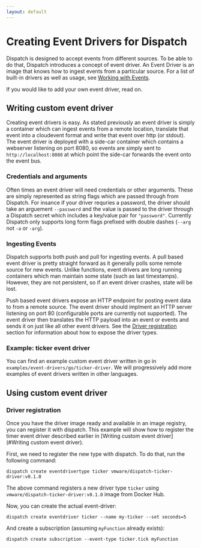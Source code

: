 ```yaml
---
layout: default
---
```


# Creating Event Drivers for Dispatch

Dispatch is designed to accept events from different sources. To be able to do that, Dispatch introduces a concept of
event driver. An Event Driver is an image that knows how to ingest events from a particular source. For a list of
built-in drivers as well as usage, see [Working with Events](working-with-events.md).

If you would like to add your own event driver, read on.

## Writing custom event driver

Creating event drivers is easy.  As stated previously an event driver is simply a container which can ingest events
from a remote location, translate that event into a cloudevent format and write that event over http (or stdout).  The
event driver is deployed with a side-car container which contains a webserver listening on port 8080, so events are
simply sent to `http://localhost:8080` at which point the side-car forwards the event onto the event bus.

### Credentials and arguments

Often times an event driver will need credentials or other arguments.  These are simply represented as string flags
which are passed through from Dispatch.  For insance if your driver requries a password, the driver should take an
arguement `--password` and the value is passed to the driver through a Dispatch secret which includes a key/value pair
for `"password"`.  Currently Dispatch only supports long form flags prefixed with double dashes (`--arg` not `-a` or
`-arg`).

### Ingesting Events

Dispatch supports both push and pull for ingesting events.  A pull based event driver is pretty straight forward as it
generally polls some remote source for new events.  Unlike functions, event drivers are long running containers which
man maintain some state (such as last timestamps).  However, they are not persistent, so if an event driver crashes,
state will be lost.

Push based event drivers expose an HTTP endpoint for posting event data to from a remote source.  The event driver
should implment an HTTP server listening on port 80 (configurable ports are currently not supported).  The event driver
then translates the HTTP payload into an event or events and sends it on just like all other event drivers. See the
[Driver registration](#driver-registration) section for information about how to expose the driver types.

### Example: ticker event driver

You can find an example custom event driver written in go in `examples/event-drivers/go/ticker-driver`. We will
progressively add more examples of event drivers written in other languages.

## Using custom event driver

### Driver registration

Once you have the driver image ready and available in an image registry, you can register it with dispatch.
This example will show how to register the timer event driver described earlier in [Writing custom event driver](#Writing custom event driver).

First, we need to register the new type with dispatch. To do that, run the following command:
```
dispatch create eventdrivertype ticker vmware/dispatch-ticker-driver:v0.1.0
```
The above command registers a new driver type `ticker` using `vmware/dispatch-ticker-driver:v0.1.0` image from Docker Hub.

Now, you can create the actual event-driver:

```
dispatch create eventdriver ticker --name my-ticker --set seconds=5
```

And create a subscription (assuming `myFunction` already exists):

```
dispatch create subscription --event-type ticker.tick myFunction
```
